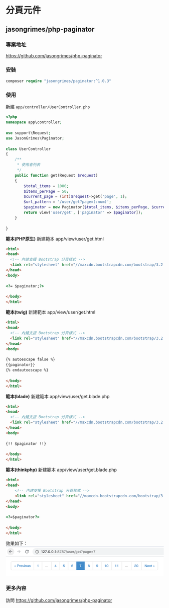 # 分頁元件

## jasongrimes/php-paginator

### 專案地址

https://github.com/jasongrimes/php-paginator

### 安裝

```php
composer require "jasongrimes/paginator:^1.0.3"
```

### 使用

新建 `app/controller/UserController.php`
```php
<?php
namespace app\controller;

use support\Request;
use JasonGrimes\Paginator;

class UserController
{
    /**
     * 使用者列表
     */
    public function get(Request $request)
    {
        $total_items = 1000;
        $items_perPage = 50;
        $current_page = (int)$request->get('page', 1);
        $url_pattern = '/user/get?page=(:num)';
        $paginator = new Paginator($total_items, $items_perPage, $current_page, $url_pattern);
        return view('user/get', ['paginator' => $paginator]);
    }
    
}
```
**範本(PHP原生)**
新建範本 app/view/user/get.html
```html
<html>
<head>
  <!-- 內建支援 Bootstrap 分頁樣式 -->
  <link rel="stylesheet" href="//maxcdn.bootstrapcdn.com/bootstrap/3.2.0/css/bootstrap.min.css">
</head>
<body>

<?= $paginator;?>

</body>
</html>
```


**範本(twig)**
新建範本 app/view/user/get.html
```html
<html>
<head>
  <!-- 內建支援 Bootstrap 分頁樣式 -->
  <link rel="stylesheet" href="//maxcdn.bootstrapcdn.com/bootstrap/3.2.0/css/bootstrap.min.css">
</head>
<body>

{% autoescape false %}
{{paginator}}
{% endautoescape %}

</body>
</html>
```

**範本(blade)**
新建範本 app/view/user/get.blade.php
```html
<html>
<head>
  <!-- 內建支援 Bootstrap 分頁樣式 -->
  <link rel="stylesheet" href="//maxcdn.bootstrapcdn.com/bootstrap/3.2.0/css/bootstrap.min.css">
</head>
<body>

{!! $paginator !!}

</body>
</html>
```

**範本(thinkphp)**
新建範本 app/view/user/get.blade.php
```html
<html>
<head>
    <!-- 內建支援 Bootstrap 分頁樣式 -->
    <link rel="stylesheet" href="//maxcdn.bootstrapcdn.com/bootstrap/3.2.0/css/bootstrap.min.css">
</head>
<body>

<?=$paginator?>

</body>
</html>
```

效果如下：
![](../../assets/img/paginator.png)

### 更多內容

訪問 https://github.com/jasongrimes/php-paginator